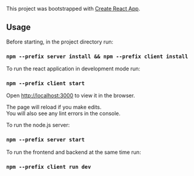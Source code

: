 This project was bootstrapped with [Create React App](https://github.com/facebook/create-react-app).

## Usage

Before starting, in the project directory run:

### `npm --prefix server install && npm --prefix client install`

To run the react application in development mode run:

### `npm --prefix client start`

Open [http://localhost:3000](http://localhost:3000) to view it in the browser.

The page will reload if you make edits.<br />
You will also see any lint errors in the console.

To run the node.js server:

### `npm --prefix server start`

To run the frontend and backend at the same time run:

### `npm --prefix client run dev`
